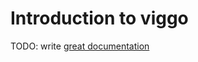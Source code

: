 # Introduction to viggo

TODO: write [great documentation](http://jacobian.org/writing/great-documentation/what-to-write/)
